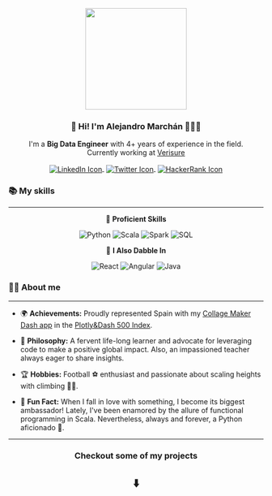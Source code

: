 <p align="center" width="300">
   <img align="center" width="200" src="https://avatars.githubusercontent.com/u/47084443?v=4" />
   <h3 align="center">👋 Hi! I'm Alejandro Marchán 👨🏻‍💻</h3>
</p>

<p align="center">I'm a <strong>Big Data Engineer</strong> with 4+ years of experience in the field.<br />Currently working at <a href="https://www.verisure.es/" title="Go to Verisure home page">Verisure</a></p>
<p align="center">
  <a href="https://www.linkedin.com/in/alejandro-marchan-alvarez/" target="blank" style='margin-right:4px'>
    <img align="center" src="https://img.shields.io/badge/-LinkedIn-blue?style=flat&logo=linkedin" alt="LinkedIn Icon" title="Visit my LinkedIn profile!"/>
  </a>
  <a href="https://twitter.com/amarchanalv" target="blank" style='margin-right:4px'>
    <img align="center" src="https://img.shields.io/badge/-Twitter-blue?style=flat&logo=twitter" alt="Twitter Icon" title="Visit my Twitter profile!"/>
  </a>
  <a href="https://www.hackerrank.com/a_marchan" target="blank">
    <img align="center" src="https://img.shields.io/badge/-HackerRank-darkgreen?style=flat&logo=hackerrank" alt="HackerRank Icon" title="Visit my HackerRank profile!"/>
  </a>
</p>

### 📚 My skills
<!-- <h3 align="center">📚 My skills</h3> -->

---

<p align="center">💼 <strong>Proficient Skills</strong></p>
<p align="center">
  <img src="https://img.shields.io/badge/Python-3776AB?style=for-the-badge&logo=python&logoColor=white" alt="Python" />
  <img src="https://img.shields.io/badge/Scala-DC322F?style=for-the-badge&logo=scala&logoColor=white" alt="Scala" />
  <img src="https://img.shields.io/badge/Spark-E25A1C?style=for-the-badge&logo=apache-spark&logoColor=white" alt="Spark" />
  <img src="https://img.shields.io/badge/SQL-4479A1?style=for-the-badge&logo=sql&logoColor=white" alt="SQL" />
</p>
<p align="center">🌱 <strong>I Also Dabble In</strong></p>
<p align="center">
  <img src="https://img.shields.io/badge/React-61DAFB?style=for-the-badge&logo=react&logoColor=white" alt="React" />
  <img src="https://img.shields.io/badge/Angular-DD0031?style=for-the-badge&logo=angular&logoColor=white" alt="Angular" />
  <img src="https://img.shields.io/badge/Java-007396?style=for-the-badge&logo=java&logoColor=white" alt="Java" />
</p>

### 🙋‍♂️ About me

---

- 🌍 **Achievements:** Proudly represented Spain with my [Collage Maker Dash app](https://github.com/AlejandroMarchan/collage-maker) in the [Plotly&Dash 500 Index](https://dash-demo.plotly.host/plotly-dash-500/).

- 🌱 **Philosophy:** A fervent life-long learner and advocate for leveraging code to make a positive global impact. Also, an impassioned teacher always eager to share insights.

- 🏆 **Hobbies:** Football ⚽ enthusiast and passionate about scaling heights with climbing 🧗‍♂️.

- 🎉 **Fun Fact:** When I fall in love with something, I become its biggest ambassador! Lately, I've been enamored by the allure of functional programming in Scala. Nevertheless, always and forever, a Python aficionado 🐍.

---

<h3 align="center">Checkout some of my projects</h3>
<h2 align="center">⬇️</h2>

